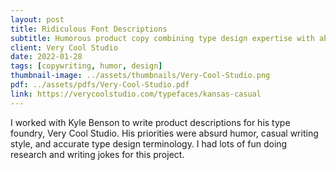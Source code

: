 ```yaml
---
layout: post
title: Ridiculous Font Descriptions
subtitle: Humorous product copy combining type design expertise with absurd humor for independent foundry
client: Very Cool Studio
date: 2022-01-28
tags: [copywriting, humor, design]
thumbnail-image: ../assets/thumbnails/Very-Cool-Studio.png
pdf: ../assets/pdfs/Very-Cool-Studio.pdf
link: https://verycoolstudio.com/typefaces/kansas-casual
---
```


I worked with Kyle Benson to write product descriptions for his type foundry, Very Cool Studio. His priorities were absurd humor, casual writing style, and accurate type design terminology. I had lots of fun doing research and writing jokes for this project.
